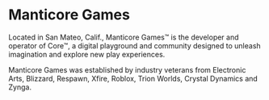 # Manticore Games

Located in San Mateo, Calif., Manticore Games™ is the developer and operator of Core™, a digital playground and community designed to unleash imagination and explore new play experiences.

Manticore Games was established by industry veterans from Electronic Arts, Blizzard, Respawn, Xfire, Roblox, Trion Worlds, Crystal Dynamics and Zynga.
